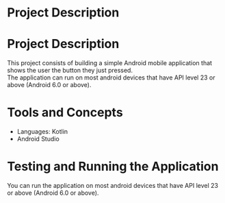 # Project Description

# Project Description

This project consists of building a simple Android mobile application that shows the user the button they just pressed. <br>
The application can run on most android devices that have API level 23 or above (Android 6.0 or above).

# Tools and Concepts
- Languages: Kotlin
- Android Studio

# Testing and Running the Application

You can run the application on most android devices that have API level 23 or above (Android 6.0 or above).
